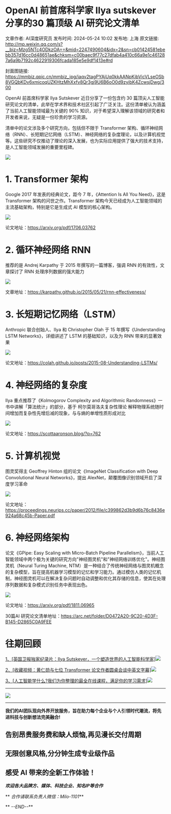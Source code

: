 # OpenAI 前首席科学家 Ilya sutskever 分享的30 篇顶级 AI 研究论文清单

文章作者: AI深度研究员
发布时间: 2024-05-24 10:02
发布地: 上海
原文链接: http://mp.weixin.qq.com/s?__biz=Mzg5NTc4ODkzOA==&mid=2247490604&idx=2&sn=cb01424581ebebb357d16cc0d48651ae&chksm=c00baec9f77c27dfab4a410c66a9e1c461287a6a9b7192c4622919306fcada185e5e9df1413e#rd

封面图链接: https://mmbiz.qpic.cn/mmbiz_jpg/iaqv2tagPYAjUq0kkAANpKibVicVLseOSb8VGQbKDv6xmicoqUZKHtzMhXxfv8Qr3gj9U6B6oO0d9zyibK4ZcwsjDwg/300

OpenAI 前首席科学家 Ilya Sutskever 近日分享了一份包含约 30
篇顶尖人工智能研究论文的清单，此举在学术界和技术社区引起了广泛关注。这份清单被认为涵盖了当前人工智能领域最为关键的 90%
知识，对于希望深入理解该领域的研究者和开发者来说，无疑是一份珍贵的学习资源。

清单中的论文涉及多个研究方向，包括但不限于 Transformer
架构、循环神经网络（RNN）、长短期记忆网络（LSTM）、神经网络的复杂度理论，以及计算机视觉等。这些研究不仅推动了理论的深入发展，也为实际应用提供了强大的技术支持，是人工智能领域发展的重要里程碑。

![](https://mmbiz.qpic.cn/mmbiz_png/iaqv2tagPYAjUq0kkAANpKibVicVLseOSb8QLs1ZoTP9AbibKPk6K6T3EQEHuXicbo7h6PsmnXghPfas4U8115FolkQ/640?wx_fmt=png&from=appmsg)

# 1\. Transformer 架构

Google 2017 年发表的经典论文，距今 7 年，《Attention Is All You Need》，这是 Transformer
架构的问世之作。Transformer 架构今天已经成为人工智能领域的主流基础架构，特别是它是生成式 AI 模型的核心架构。

![](https://mmbiz.qpic.cn/mmbiz_png/iaqv2tagPYAjUq0kkAANpKibVicVLseOSb8awCPZq9PLkj7DJ9eDD4C0NGbZ2klMWq4y3DNNcriaaEdibtnkpKssvzw/640?wx_fmt=png&from=appmsg)

论文地址：https://arxiv.org/pdf/1706.03762

  

# 2\. 循环神经网络 RNN

推荐的是 Andrej Karpathy 于 2015 年撰写的一篇博客，强调 RNN 的有效性，文章探讨了 RNN 处理序列数据的强大能力

![](https://mmbiz.qpic.cn/mmbiz_png/iaqv2tagPYAjUq0kkAANpKibVicVLseOSb8mUZnXfYzdd7EKiccTBhM0Nia1u5VdlzZKQGxxhYbiau598Os417XsWqdA/640?wx_fmt=png&from=appmsg)

文章地址：https://karpathy.github.io/2015/05/21/rnn-effectiveness/

  

# 3\. 长短期记忆网络（LSTM）

Anthropic 联合创始人、Ilya 和 Christopher Olah 于 15 年撰写《Understanding LSTM
Networks》，详细讲述了 LSTM 的基础知识，以及为 RNN 带来的显著效果

![](https://mmbiz.qpic.cn/mmbiz_png/iaqv2tagPYAjUq0kkAANpKibVicVLseOSb87R4IRM2mry86ByQZGXQHdpXEKn48Fu7bOQ4ibU8Wxbiciba0XhIZmYjdA/640?wx_fmt=png&from=appmsg)

论文地址：https://colah.github.io/posts/2015-08-Understanding-LSTMs/

  

# 4\. 神经网络的复杂度

Ilya 重点推荐了《Kolmogorov Complexity and Algorithmic Randomness》一书中讲解「算法统计」的部分，基于
柯尔莫哥洛夫复杂性理论 解释物理系统随时间增加而复杂性先增后减的现象，与与熵的单增性质形成对比

![](https://mmbiz.qpic.cn/mmbiz_png/iaqv2tagPYAjUq0kkAANpKibVicVLseOSb8gHZhJzzEk2SBEYhRWTZ7FXgYTWsXc3s2F0WNYtPk0n7Sb0r8l9Viczg/640?wx_fmt=png&from=appmsg)

论文地址：https://scottaaronson.blog/?p=762

# 5\. 计算机视觉

图灵奖得主 Geoffrey Hinton 组的论文《ImageNet Classification with Deep Convolutional
Neural Networks》，提出 AlexNet，颠覆图像识别领域开启了深度学习革命

![](https://mmbiz.qpic.cn/mmbiz_png/iaqv2tagPYAjUq0kkAANpKibVicVLseOSb84NlKbSfJ214GURhvyNAibCG3BjnlQYgPIlZ2quGdxVO6heSz92Ho9QA/640?wx_fmt=png&from=appmsg)

论文地址：https://proceedings.neurips.cc/paper/2012/file/c399862d3b9d6b76c8436e924a68c45b-Paper.pdf

  

# 6\. 神经网络架构

论文《GPipe: Easy Scaling with Micro-Batch Pipeline
Parallelism》，当前人工智能领域中两个极为关键的研究方向"神经图灵机"和"神经网络训练优化"。神经图灵机（Neural Turing
Machine,
NTM）是一种结合了传统神经网络与图灵机概念的复杂模型，旨在提高机器学习模型的记忆和学习能力。通过模仿人类的记忆机制，神经图灵机可以在解决复杂问题时自动调整和优化其存储的信息，使其在处理序列数据和复杂模式识别任务中表现出色。

![](https://mmbiz.qpic.cn/mmbiz_png/iaqv2tagPYAjUq0kkAANpKibVicVLseOSb805TrehGSy3TMP4vromHDPaIgS5WqSK8ia4kpjF4nhcIPPAKNoRfsFmA/640?wx_fmt=png&from=appmsg)

论文地址：https://arxiv.org/pdf/1811.06965

  

30篇AI 研究论文清单地址：https://arc.net/folder/D0472A20-9C20-4D3F-B145-D2865C0A9FEE

# 往期回顾

[1、[英国卫报独家纪录片：Ilya
Sutskever，一个塑造世界的人工智能科学家]![](https://mmbiz.qpic.cn/mmbiz_png/iaqv2tagPYAjUq0kkAANpKibVicVLseOSb8cnJHxTbibdFRpETy0WUljrF4U9Q7O18CSRxdP8vj47d4a2iaAUCH1rAQ/640?wx_fmt=png&from=appmsg)](https://mp.weixin.qq.com/s?__biz=Mzg5NTc4ODkzOA==&mid=2247489802&idx=1&sn=11b6a9689ec72ba20ebda91fdb15f659&chksm=c00babeff77c22f98e119ff2f4242bfd4625bdf99d3c20720ab36ef5a40749bcb5bc6833bea4&scene=21#wechat_redirect)

[2、[收藏视频：黄仁勋与七位 Transformer
论文作者圆桌会谈中英文字幕]![](https://mmbiz.qpic.cn/mmbiz_png/iaqv2tagPYAjUq0kkAANpKibVicVLseOSb8rxJSGMyyMj1Ewe52ysVUaRNM2MdUgIKGY9ObExmgyHyUKRK8PVMOicQ/640?wx_fmt=png&from=appmsg)](https://mp.weixin.qq.com/s?__biz=Mzg5NTc4ODkzOA==&mid=2247488882&idx=1&sn=c03dc1dab8dc401f53b54cf60ee6c3b2&chksm=c00ba797f77c2e81284d36074f3c590b2e476bbb38e6cd9c220dc019853e506e703de5f28f5c&scene=21#wechat_redirect)

[3、[人工智能学什么?我们为你整理的最全在线课程，满足你的学习需求]![](https://mmbiz.qpic.cn/mmbiz_png/iaqv2tagPYAjUq0kkAANpKibVicVLseOSb8jGiaAhF1nCBdcO273xvfKKIl3rJicn4aLibfOzkVPA69fBdQZE1z8gdeA/640?wx_fmt=png&from=appmsg)](https://mp.weixin.qq.com/s?__biz=Mzg5NTc4ODkzOA==&mid=2247489567&idx=1&sn=ef1fc1ed5b340ccae9f151caa90ae200&chksm=c00baafaf77c23ec26af307eee41aeaacb4a1fe267d9ee9f4e3863c785ea1dbb5c38591d5fa7&scene=21#wechat_redirect)

* * *

![](https://mmbiz.qpic.cn/mmbiz_png/iaqv2tagPYAhtRhTOjz2QwH4dIlC3YUcYbaicMEwjqQqh06Yhdd7EH3r9wiaMRArLz0a6Zhx6uiaUD7hguPfbY0nAg/640?wx_fmt=png&from=appmsg)

****

**我们的AI团队现向外界开放服务，旨在助力每个企业与个人引领时代潮流，将先进科技与创新想法完美融合!**

##  告别昂贵服务费和缺人烦恼,再见漫长交付周期

## 无限创意风格,分分钟生成专业级作品

## 感受 AI 带来的全新工作体验！

**_欢迎各大品牌方、媒体、科技企业、知名IP等合作_**

** _合作请联系负责人微信：Milo-1101_**

** _\--END--_**

